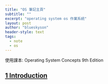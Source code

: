 ```yaml
---
title: "OS 筆記主頁"
subtitle: ""
excerpt: "operating system os 作業系統"
layout: post
author: "blueskyson"
header-style: text
tags:
  - note
  - os
---
```


使用課本: Operating System Concepts 9th Edition

## [1 Introduction](/2021/07/07/operating-system-ch-1)